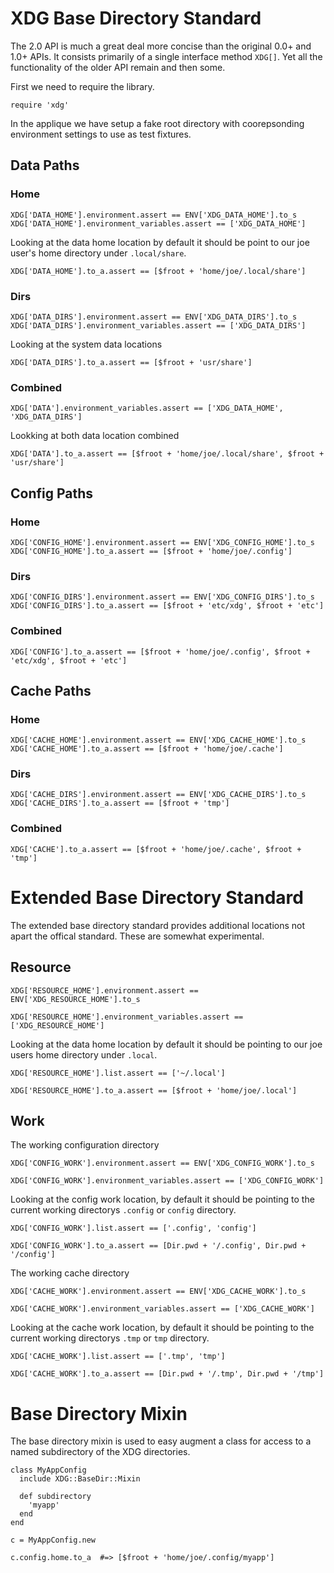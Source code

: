 # XDG Base Directory Standard

The 2.0 API is much a great deal more concise than the original
0.0+ and 1.0+ APIs. It consists primarily of a single
interface method `XDG[]`. Yet all the functionality of the older
API remain and then some.

First we need to require the library.

    require 'xdg'

In the applique we have setup a fake root directory with 
coorepsonding environment settings to use as test fixtures.

## Data Paths

### Home

    XDG['DATA_HOME'].environment.assert == ENV['XDG_DATA_HOME'].to_s
    XDG['DATA_HOME'].environment_variables.assert == ['XDG_DATA_HOME']

Looking at the data home location by default it should be point to
our joe user's home directory under `.local/share`.

    XDG['DATA_HOME'].to_a.assert == [$froot + 'home/joe/.local/share']

### Dirs

    XDG['DATA_DIRS'].environment.assert == ENV['XDG_DATA_DIRS'].to_s
    XDG['DATA_DIRS'].environment_variables.assert == ['XDG_DATA_DIRS']

Looking at the system data locations

    XDG['DATA_DIRS'].to_a.assert == [$froot + 'usr/share']

### Combined

    XDG['DATA'].environment_variables.assert == ['XDG_DATA_HOME', 'XDG_DATA_DIRS']

Lookking at both data location combined

    XDG['DATA'].to_a.assert == [$froot + 'home/joe/.local/share', $froot + 'usr/share']


## Config Paths

### Home

    XDG['CONFIG_HOME'].environment.assert == ENV['XDG_CONFIG_HOME'].to_s
    XDG['CONFIG_HOME'].to_a.assert == [$froot + 'home/joe/.config']

### Dirs

    XDG['CONFIG_DIRS'].environment.assert == ENV['XDG_CONFIG_DIRS'].to_s
    XDG['CONFIG_DIRS'].to_a.assert == [$froot + 'etc/xdg', $froot + 'etc']

### Combined

    XDG['CONFIG'].to_a.assert == [$froot + 'home/joe/.config', $froot + 'etc/xdg', $froot + 'etc']


## Cache Paths

### Home

    XDG['CACHE_HOME'].environment.assert == ENV['XDG_CACHE_HOME'].to_s
    XDG['CACHE_HOME'].to_a.assert == [$froot + 'home/joe/.cache']

### Dirs

    XDG['CACHE_DIRS'].environment.assert == ENV['XDG_CACHE_DIRS'].to_s
    XDG['CACHE_DIRS'].to_a.assert == [$froot + 'tmp']

### Combined

    XDG['CACHE'].to_a.assert == [$froot + 'home/joe/.cache', $froot + 'tmp']


# Extended Base Directory Standard

The extended base directory standard provides additional locations
not apart the offical standard. These are somewhat experimental.

## Resource

    XDG['RESOURCE_HOME'].environment.assert == ENV['XDG_RESOURCE_HOME'].to_s

    XDG['RESOURCE_HOME'].environment_variables.assert == ['XDG_RESOURCE_HOME']

Looking at the data home location by default it should be pointing to
our joe users home directory under `.local`.

    XDG['RESOURCE_HOME'].list.assert == ['~/.local']

    XDG['RESOURCE_HOME'].to_a.assert == [$froot + 'home/joe/.local']


## Work

The working configuration directory

    XDG['CONFIG_WORK'].environment.assert == ENV['XDG_CONFIG_WORK'].to_s

    XDG['CONFIG_WORK'].environment_variables.assert == ['XDG_CONFIG_WORK']

Looking at the config work location, by default it should be pointing to
the current working directorys `.config` or `config` directory.

    XDG['CONFIG_WORK'].list.assert == ['.config', 'config']

    XDG['CONFIG_WORK'].to_a.assert == [Dir.pwd + '/.config', Dir.pwd + '/config']

The working cache directory

    XDG['CACHE_WORK'].environment.assert == ENV['XDG_CACHE_WORK'].to_s

    XDG['CACHE_WORK'].environment_variables.assert == ['XDG_CACHE_WORK']

Looking at the cache work location, by default it should be pointing to
the current working directorys `.tmp` or `tmp` directory.

    XDG['CACHE_WORK'].list.assert == ['.tmp', 'tmp']

    XDG['CACHE_WORK'].to_a.assert == [Dir.pwd + '/.tmp', Dir.pwd + '/tmp']


# Base Directory Mixin

The base directory mixin is used to easy augment a class for 
access to a named subdirectory of the XDG directories.

    class MyAppConfig
      include XDG::BaseDir::Mixin

      def subdirectory
        'myapp'
      end
    end

    c = MyAppConfig.new

    c.config.home.to_a  #=> [$froot + 'home/joe/.config/myapp']


